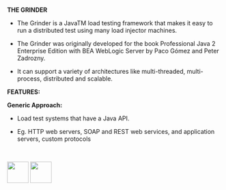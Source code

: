 <b>THE GRINDER</b>

- The Grinder is a JavaTM load testing framework that makes it easy to run a distributed test using many load injector machines. 

- The Grinder was originally developed for the book Professional Java 2 Enterprise Edition with BEA WebLogic Server by Paco Gómez and Peter Zadrozny.

- It can support a variety of architectures like multi-threaded, multi-process, distributed and scalable.

<b>FEATURES:</b>

<b>Generic Approach:</b>

- Load test systems that have a Java API. 

- Eg. HTTP web servers, SOAP and REST web services, and application servers, custom protocols


<br>

[<img src="https://cloud.githubusercontent.com/assets/14101008/10718970/e8253ecc-7b43-11e5-8fcb-af3acab64686.png" width="50" height="50"></img>](https://github.com/hariniiyer/CSCI-5828_Presentation2_Testing-Frameworks/blob/master/hybrid11.md)
[<img src="https://cloud.githubusercontent.com/assets/14101008/10718969/e5b6db32-7b43-11e5-886a-b848ca79f105.png" width="50" height="50"></img>](https://github.com/hariniiyer/CSCI-5828_Presentation2_Testing-Frameworks/blob/master/hybrid13.md)


